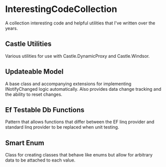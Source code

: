 # InterestingCodeCollection
A collection interesting code and helpful utilities that I've written over the years.

## Castle Utilities
Various utilities for use with Castle.DynamicProxy and Castle.Windsor.

## Updateable Model
A base class and accompanying extensions  for implementing INotifyChanged logic automatically. Also provides data change tracking and the ability to reset changes.

## Ef Testable Db Functions
Pattern that allows functions that differ between the EF linq provider and standard linq provider to be replaced when unit testing.

## Smart Enum
Class for creating classes that behave like enums but allow for arbitrary data to be attached to each value.
